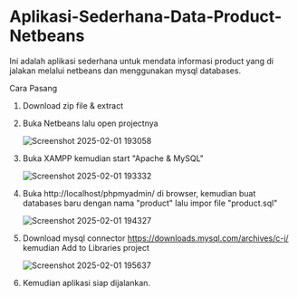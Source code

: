 # Aplikasi-Sederhana-Data-Product-Netbeans
Ini adalah aplikasi sederhana untuk mendata informasi product yang di jalakan melalui netbeans dan menggunakan  mysql databases.

Cara Pasang
1. Download zip file & extract
2. Buka Netbeans lalu open projectnya
   
   ![Screenshot 2025-02-01 193058](https://github.com/user-attachments/assets/a52388d0-d1cb-4469-86f8-dffc98a039fb)
   
3. Buka XAMPP kemudian start "Apache & MySQL"
   
   ![Screenshot 2025-02-01 193332](https://github.com/user-attachments/assets/2cecc0ca-d783-488a-aac9-992bfc77150b)
   
4. Buka http://localhost/phpmyadmin/ di browser, kemudian buat databases baru dengan nama "product" lalu impor file "product.sql"
   
   ![Screenshot 2025-02-01 194327](https://github.com/user-attachments/assets/a4c5cf2b-dff6-477a-9470-061b3a4a85e8)
   
5. Download mysql connector https://downloads.mysql.com/archives/c-j/ kemudian Add to Libraries project
   
   ![Screenshot 2025-02-01 195637](https://github.com/user-attachments/assets/f9a9b704-aec2-4e89-b33d-29a0b8775b9c)
   
6. Kemudian aplikasi siap dijalankan.


   

